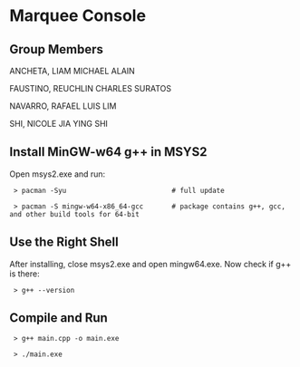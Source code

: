 # Marquee Console

## Group Members
ANCHETA, LIAM MICHAEL ALAIN

FAUSTINO, REUCHLIN CHARLES SURATOS

NAVARRO, RAFAEL LUIS LIM

SHI, NICOLE JIA YING SHI


## Install MinGW-w64 g++ in MSYS2
Open msys2.exe and run:

     > pacman -Syu                          # full update

     > pacman -S mingw-w64-x86_64-gcc       # package contains g++, gcc, and other build tools for 64-bit

## Use the Right Shell
After installing, close msys2.exe and open mingw64.exe. Now check if g++ is there:

     > g++ --version

## Compile and Run

     > g++ main.cpp -o main.exe

     > ./main.exe